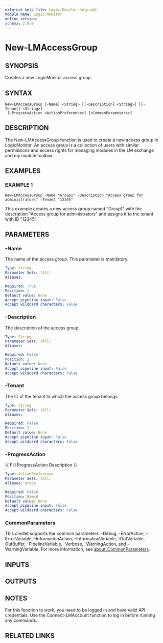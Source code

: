 ```yaml
---
external help file: Logic.Monitor-help.xml
Module Name: Logic.Monitor
online version:
schema: 2.0.0
---
```


# New-LMAccessGroup

## SYNOPSIS
Creates a new LogicMonitor access group.

## SYNTAX

```
New-LMAccessGroup [-Name] <String> [[-Description] <String>] [[-Tenant] <String>]
 [-ProgressAction <ActionPreference>] [<CommonParameters>]
```

## DESCRIPTION
The New-LMAccessGroup function is used to create a new access group in LogicMonitor.
An access group is a collection of users with similar permissions and access rights for managing modules in the LM exchange and my module toolbox.

## EXAMPLES

### EXAMPLE 1
```
New-LMAccessGroup -Name "Group1" -Description "Access group for administrators" -Tenant "12345"
```

This example creates a new access group named "Group1" with the description "Access group for administrators" and assigns it to the tenant with ID "12345".

## PARAMETERS

### -Name
The name of the access group.
This parameter is mandatory.

```yaml
Type: String
Parameter Sets: (All)
Aliases:

Required: True
Position: 1
Default value: None
Accept pipeline input: False
Accept wildcard characters: False
```

### -Description
The description of the access group.

```yaml
Type: String
Parameter Sets: (All)
Aliases:

Required: False
Position: 2
Default value: None
Accept pipeline input: False
Accept wildcard characters: False
```

### -Tenant
The ID of the tenant to which the access group belongs.

```yaml
Type: String
Parameter Sets: (All)
Aliases:

Required: False
Position: 3
Default value: None
Accept pipeline input: False
Accept wildcard characters: False
```

### -ProgressAction
{{ Fill ProgressAction Description }}

```yaml
Type: ActionPreference
Parameter Sets: (All)
Aliases: proga

Required: False
Position: Named
Default value: None
Accept pipeline input: False
Accept wildcard characters: False
```

### CommonParameters
This cmdlet supports the common parameters: -Debug, -ErrorAction, -ErrorVariable, -InformationAction, -InformationVariable, -OutVariable, -OutBuffer, -PipelineVariable, -Verbose, -WarningAction, and -WarningVariable. For more information, see [about_CommonParameters](http://go.microsoft.com/fwlink/?LinkID=113216).

## INPUTS

## OUTPUTS

## NOTES
For this function to work, you need to be logged in and have valid API credentials.
Use the Connect-LMAccount function to log in before running any commands.

## RELATED LINKS
